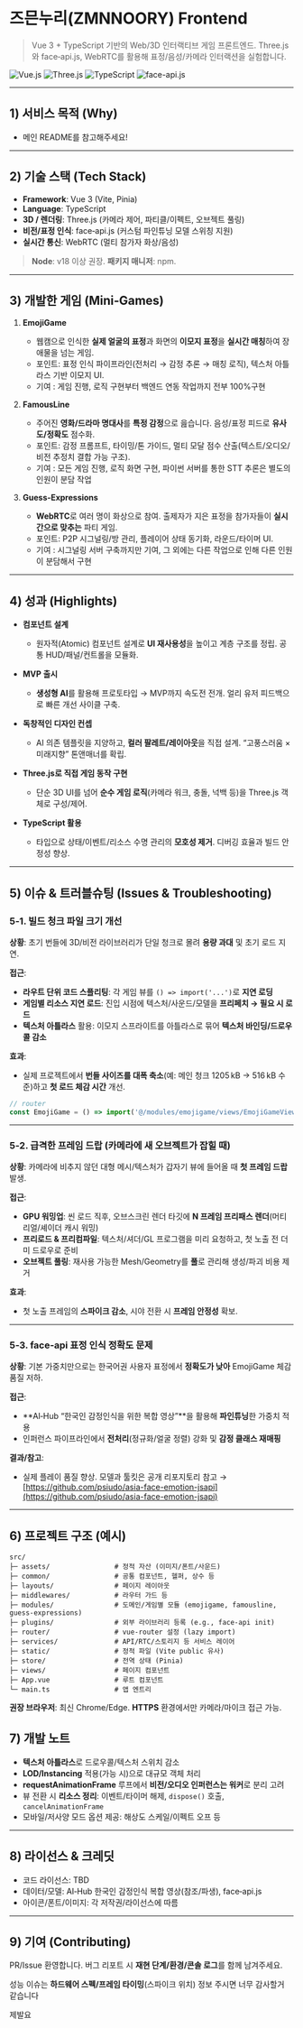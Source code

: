 <!-- [FILEPATH] frontend/README.md -->
# 즈믄누리(ZMNNOORY) Frontend

> Vue 3 + TypeScript 기반의 Web/3D 인터랙티브 게임 프론트엔드. Three.js와 face‑api.js, WebRTC를 활용해 표정/음성/카메라 인터랙션을 실험합니다.

<p align="left">
  <img alt="Vue.js" src="https://img.shields.io/badge/Vue.js-35495E?logo=vuedotjs&logoColor=4FC08D" />
  <img alt="Three.js" src="https://img.shields.io/badge/three.js-000000?logo=threedotjs&logoColor=FFFFFF" />
  <img alt="TypeScript" src="https://img.shields.io/badge/TypeScript-3178C6?logo=typescript&logoColor=FFFFFF" />
  <img alt="face-api.js" src="https://img.shields.io/badge/face--api.js-FF6A00?logo=javascript&logoColor=FFFFFF" />
</p>

---

## 1) 서비스 목적 (Why)

* 메인 README를 참고해주세요!

---

## 2) 기술 스택 (Tech Stack)

* **Framework**: Vue 3 (Vite, Pinia)
* **Language**: TypeScript
* **3D / 렌더링**: Three.js (카메라 제어, 파티클/이펙트, 오브젝트 풀링)
* **비전/표정 인식**: face‑api.js (커스텀 파인튜닝 모델 스위칭 지원)
* **실시간 통신**: WebRTC (멀티 참가자 화상/음성)

> **Node**: v18 이상 권장. **패키지 매니저**: npm.

---

## 3) 개발한 게임 (Mini‑Games)

1. **EmojiGame**

   * 웹캠으로 인식한 **실제 얼굴의 표정**과 화면의 **이모지 표정**을 **실시간 매칭**하여 장애물을 넘는 게임.
   * 포인트: 표정 인식 파이프라인(전처리 → 감정 추론 → 매칭 로직), 텍스처 아틀라스 기반 이모지 UI.
   * 기여 : 게임 진행, 로직 구현부터 백엔드 연동 작업까지 전부 100%구현

2. **FamousLine**

   * 주어진 **영화/드라마 명대사**를 **특정 감정**으로 읊습니다. 음성/표정 피드로 **유사도/정확도** 점수화.
   * 포인트: 감정 프롬프트, 타이밍/톤 가이드, 멀티 모달 점수 산출(텍스트/오디오/비전 추정치 결합 가능 구조).
   * 기여 :  모든 게임 진행, 로직 화면 구현, 파이썬 서버를 통한 STT 추론은 별도의 인원이 분담 작업

3. **Guess‑Expressions**

   * **WebRTC**로 여러 명이 화상으로 참여. 출제자가 지은 표정을 참가자들이 **실시간으로 맞추는** 파티 게임.
   * 포인트: P2P 시그널링/방 관리, 플레이어 상태 동기화, 라운드/타이머 UI.
   * 기여 : 시그널링 서버 구축까지만 기여, 그 외에는 다른 작업으로 인해 다른 인원이 분담해서 구현

---

## 4) 성과 (Highlights)

* **컴포넌트 설계**

  * 원자적(Atomic) 컴포넌트 설계로 **UI 재사용성**을 높이고 계층 구조를 정립. 공통 HUD/패널/컨트롤을 모듈화.

* **MVP 출시**

  * **생성형 AI**를 활용해 프로토타입 → MVP까지 속도전 전개. 얼리 유저 피드백으로 빠른 개선 사이클 구축.

* **독창적인 디자인 컨셉**

  * AI 의존 템플릿을 지양하고, **컬러 팔레트/레이아웃**을 직접 설계. “고풍스러움 × 미래지향” 톤앤매너를 확립.

* **Three.js로 직접 게임 동작 구현**

  * 단순 3D UI를 넘어 **순수 게임 로직**(카메라 워크, 충돌, 넉백 등)을 Three.js 객체로 구성/제어.

* **TypeScript 활용**

  * 타입으로 상태/이벤트/리소스 수명 관리의 **모호성 제거**. 디버깅 효율과 빌드 안정성 향상.

---

## 5) 이슈 & 트러블슈팅 (Issues & Troubleshooting)

### 5‑1. 빌드 청크 파일 크기 개선

**상황**: 초기 번들에 3D/비전 라이브러리가 단일 청크로 몰려 **용량 과대** 및 초기 로드 지연.

**접근**:

* **라우트 단위 코드 스플리팅**: 각 게임 뷰를 `() => import('...')`로 **지연 로딩**
* **게임별 리소스 지연 로드**: 진입 시점에 텍스처/사운드/모델을 **프리페치 → 필요 시 로드**
* **텍스처 아틀라스** 활용: 이모지 스프라이트를 아틀라스로 묶어 **텍스처 바인딩/드로우콜 감소**

**효과**:

* 실제 프로젝트에서 **번들 사이즈를 대폭 축소**(예: 메인 청크 1205 kB → 516 kB 수준)하고 **첫 로드 체감 시간** 개선.

```ts
// router
const EmojiGame = () => import('@/modules/emojigame/views/EmojiGameView.vue');
```

---

### 5‑2. 급격한 프레임 드랍 (카메라에 새 오브젝트가 잡힐 때)

**상황**: 카메라에 비추지 않던 대형 메시/텍스처가 갑자기 뷰에 들어올 때 **첫 프레임 드랍** 발생.

**접근**:

* **GPU 워밍업**: 씬 로드 직후, 오브스크린 렌더 타깃에 **N 프레임 프리패스 렌더**(머티리얼/셰이더 캐시 워밍)
* **프리로드 & 프리컴파일**: 텍스처/셔더/GL 프로그램을 미리 요청하고, 첫 노출 전 더미 드로우로 준비
* **오브젝트 풀링**: 재사용 가능한 Mesh/Geometry를 **풀**로 관리해 생성/파괴 비용 제거

**효과**:

* 첫 노출 프레임의 **스파이크 감소**, 시야 전환 시 **프레임 안정성** 확보.

---

### 5‑3. face‑api 표정 인식 정확도 문제

**상황**: 기본 가중치만으로는 한국어권 사용자 표정에서 **정확도가 낮아** EmojiGame 체감 품질 저하.

**접근**:

* \*\*AI‑Hub “한국인 감정인식을 위한 복합 영상”\*\*을 활용해 **파인튜닝**한 가중치 적용
* 인퍼런스 파이프라인에서 **전처리**(정규화/얼굴 정렬) 강화 및 **감정 클래스 재매핑**

**결과/참고**:

* 실제 플레이 품질 향상. 모델과 툴킷은 공개 리포지토리 참고 → [https://github.com/psiudo/asia-face-emotion-jsapi](https://github.com/psiudo/asia-face-emotion-jsapi)

---

## 6) 프로젝트 구조 (예시)

```
src/
├─ assets/                # 정적 자산 (이미지/폰트/사운드)
├─ common/                # 공통 컴포넌트, 헬퍼, 상수 등
├─ layouts/               # 페이지 레이아웃
├─ middlewares/           # 라우터 가드 등
├─ modules/               # 도메인/게임별 모듈 (emojigame, famousline, guess-expressions)
├─ plugins/               # 외부 라이브러리 등록 (e.g., face-api init)
├─ router/                # vue-router 설정 (lazy import)
├─ services/              # API/RTC/스토리지 등 서비스 레이어
├─ static/                # 정적 파일 (Vite public 유사)
├─ store/                 # 전역 상태 (Pinia)
├─ views/                 # 페이지 컴포넌트
├─ App.vue                # 루트 컴포넌트
└─ main.ts                # 앱 엔트리
```


**권장 브라우저**: 최신 Chrome/Edge. **HTTPS** 환경에서만 카메라/마이크 접근 가능.


## 7) 개발 노트

* **텍스처 아틀라스**로 드로우콜/텍스처 스위치 감소
* **LOD/Instancing** 적용(가능 시)으로 대규모 객체 처리
* **requestAnimationFrame** 루프에서 **비전/오디오 인퍼런스는 워커**로 분리 고려
* 뷰 전환 시 **리소스 정리**: 이벤트/타이머 해제, `dispose()` 호출, `cancelAnimationFrame`
* 모바일/저사양 모드 옵션 제공: 해상도 스케일/이펙트 오프 등

---

## 8) 라이선스 & 크레딧

* 코드 라이선스: TBD
* 데이터/모델: AI‑Hub 한국인 감정인식 복합 영상(참조/파생), face‑api.js
* 아이콘/폰트/이미지: 각 저작권/라이선스에 따름

---

## 9) 기여 (Contributing)

PR/Issue 환영합니다. 버그 리포트 시 **재현 단계/환경/콘솔 로그**를 함께 남겨주세요. 

성능 이슈는 **하드웨어 스펙/프레임 타이밍**(스파이크 위치) 정보 주시면 너무 감사할거 같습니다

제발요


